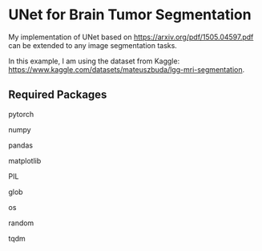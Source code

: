 ﻿# UNet for Brain Tumor Segmentation
My implementation of UNet based on https://arxiv.org/pdf/1505.04597.pdf can be extended to any image segmentation tasks. 

In this example, I am using the dataset from Kaggle: https://www.kaggle.com/datasets/mateuszbuda/lgg-mri-segmentation. 

## Required Packages
pytorch

numpy

pandas

matplotlib

PIL

glob

os

random

tqdm
